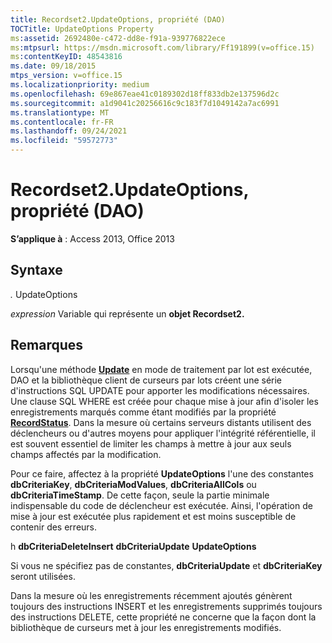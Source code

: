 ```yaml
---
title: Recordset2.UpdateOptions, propriété (DAO)
TOCTitle: UpdateOptions Property
ms:assetid: 2692480e-c472-dd8e-f91a-939776822ece
ms:mtpsurl: https://msdn.microsoft.com/library/Ff191899(v=office.15)
ms:contentKeyID: 48543816
ms.date: 09/18/2015
mtps_version: v=office.15
ms.localizationpriority: medium
ms.openlocfilehash: 69e867eae41c0189302d18ff833db2e137596d2c
ms.sourcegitcommit: a1d9041c20256616c9c183f7d1049142a7ac6991
ms.translationtype: MT
ms.contentlocale: fr-FR
ms.lasthandoff: 09/24/2021
ms.locfileid: "59572773"
---
```

# <a name="recordset2updateoptions-property-dao"></a>Recordset2.UpdateOptions, propriété (DAO)


**S’applique à** : Access 2013, Office 2013

## <a name="syntax"></a>Syntaxe

*.* UpdateOptions

*expression* Variable qui représente un **objet Recordset2.**

## <a name="remarks"></a>Remarques

Lorsqu'une méthode **[Update](recordset2-update-method-dao.md)** en mode de traitement par lot est exécutée, DAO et la bibliothèque client de curseurs par lots créent une série d'instructions SQL UPDATE pour apporter les modifications nécessaires. Une clause SQL WHERE est créée pour chaque mise à jour afin d'isoler les enregistrements marqués comme étant modifiés par la propriété **[RecordStatus](recordset2-recordstatus-property-dao.md)**. Dans la mesure où certains serveurs distants utilisent des déclencheurs ou d'autres moyens pour appliquer l'intégrité référentielle, il est souvent essentiel de limiter les champs à mettre à jour aux seuls champs affectés par la modification. 

Pour ce faire, affectez à la propriété **UpdateOptions** l'une des constantes **dbCriteriaKey**, **dbCriteriaModValues**, **dbCriteriaAllCols** ou **dbCriteriaTimeStamp**. De cette façon, seule la partie minimale indispensable du code de déclencheur est exécutée. Ainsi, l'opération de mise à jour est exécutée plus rapidement et est moins susceptible de contenir des erreurs.

h **dbCriteriaDeleteInsert** **dbCriteriaUpdate** **UpdateOptions**

Si vous ne spécifiez pas de constantes, **dbCriteriaUpdate** et **dbCriteriaKey** seront utilisées.

Dans la mesure où les enregistrements récemment ajoutés génèrent toujours des instructions INSERT et les enregistrements supprimés toujours des instructions DELETE, cette propriété ne concerne que la façon dont la bibliothèque de curseurs met à jour les enregistrements modifiés.

